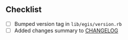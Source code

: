 ## Checklist

- [ ] Bumped version tag in `lib/egis/version.rb`
- [ ] Added changes summary to [CHANGELOG](/docs/CHANGELOG.md)
